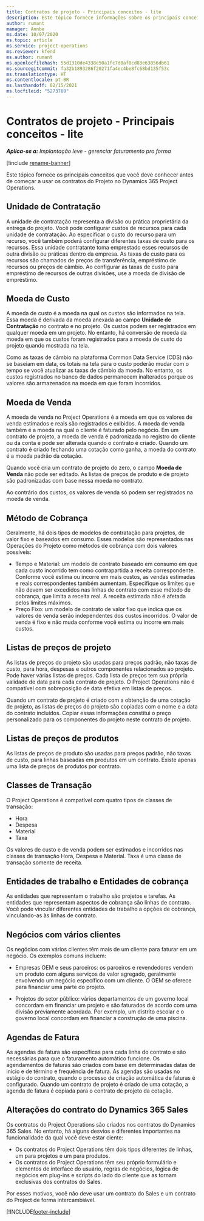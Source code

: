 ```yaml
---
title: Contratos de projeto - Principais conceitos - lite
description: Este tópico fornece informações sobre os principais conceitos de contratos de projeto.
author: rumant
manager: Annbe
ms.date: 10/07/2020
ms.topic: article
ms.service: project-operations
ms.reviewer: kfend
ms.author: rumant
ms.openlocfilehash: 55d1310de4338e50a1fc7d0af8cd83e63856db61
ms.sourcegitcommit: fa32b1893286f20271fa4ec4be8fc68bd135f53c
ms.translationtype: HT
ms.contentlocale: pt-BR
ms.lasthandoff: 02/15/2021
ms.locfileid: "5273769"
---
```

# <a name="project-contracts---key-concepts---lite"></a>Contratos de projeto - Principais conceitos - lite

_**Aplica-se a:** Implantação leve - gerenciar faturamento pro forma_

[!include [rename-banner](~/includes/cc-data-platform-banner.md)]

Este tópico fornece os principais conceitos que você deve conhecer antes de começar a usar os contratos do Projeto no Dynamics 365 Project Operations.

## <a name="contracting-unit"></a>Unidade de Contratação

A unidade de contratação representa a divisão ou prática proprietária da entrega do projeto. Você pode configurar custos de recursos para cada unidade de contratação. Ao especificar o custo do recurso para um recurso, você também poderá configurar diferentes taxas de custo para os recursos. Essa unidade contratante toma emprestado esses recursos de outra divisão ou práticas dentro da empresa. As taxas de custo para os recursos são chamados de preços de transferência, empréstimo de recursos ou preços de câmbio. Ao configurar as taxas de custo para empréstimo de recursos de outras divisões, use a moeda de divisão de empréstimo.

## <a name="cost-currency"></a>Moeda de Custo

A moeda de custo é a moeda na qual os custos são informados na tela. Essa moeda é derivada da moeda anexada ao campo **Unidade de Contratação** no contrato e no projeto. Os custos podem ser registrados em qualquer moeda em um projeto. No entanto, há conversão de moeda da moeda em que os custos foram registrados para a moeda de custo do projeto quando mostrada na tela.

Como as taxas de câmbio na plataforma Common Data Service (CDS) não se baseiam em data, os totais na tela para o custo poderão mudar com o tempo se você atualizar as taxas de câmbio da moeda. No entanto, os custos registrados no banco de dados permanecem inalterados porque os valores são armazenados na moeda em que foram incorridos.

## <a name="sales-currency"></a>Moeda de Venda

A moeda de venda no Project Operations é a moeda em que os valores de venda estimados e reais são registrados e exibidos. A moeda de venda também é a moeda na qual o cliente é faturado pelo negócio. Em um contrato de projeto, a moeda de venda é padronizada no registro do cliente ou da conta e pode ser alterada quando o contrato é criado. Quando um contrato é criado fechando uma cotação como ganha, a moeda do contrato é a moeda padrão da cotação.

Quando você cria um contrato de projeto do zero, o campo **Moeda de Venda** não pode ser editado. As listas de preços de produto e de projeto são padronizadas com base nessa moeda no contrato.

Ao contrário dos custos, os valores de venda só podem ser registrados na moeda de venda.

## <a name="billing-method"></a>Método de Cobrança

Geralmente, há dois tipos de modelos de contratação para projetos, de valor fixo e baseados em consumo. Esses modelos são representados nas Operações do Projeto como métodos de cobrança com dois valores possíveis:

- Tempo e Material: um modelo de contrato baseado em consumo em que cada custo incorrido tem como contrapartida a receita correspondente. Conforme você estima ou incorre em mais custos, as vendas estimadas e reais correspondentes também aumentam. Especifique os limites que não devem ser excedidos nas linhas de contrato com esse método de cobrança, que limita a receita real. A receita estimada não é afetada pelos limites máximos.
- Preço Fixo: um modelo de contrato de valor fixo que indica que os valores de venda serão independentes dos custos incorridos. O valor de venda é fixo e não muda conforme você estima ou incorre em mais custos.

## <a name="project-price-lists"></a>Listas de preços de projeto

As listas de preços do projeto são usadas para preços padrão, não taxas de custo, para hora, despesas e outros componentes relacionados ao projeto. Pode haver várias listas de preços. Cada lista de preços tem sua própria validade de data para cada contrato de projeto. O Project Operations não é compatível com sobreposição de data efetiva em listas de preços.

Quando um contrato de projeto é criado com a obtenção de uma cotação de projeto, as listas de preços do projeto são copiadas com o nome e a data do contrato incluídos. Copiar essas informações constitui o preço personalizado para os componentes do projeto neste contrato de projeto.

## <a name="product-price-lists"></a>Listas de preços de produtos

As listas de preços de produto são usadas para preços padrão, não taxas de custo, para linhas baseadas em produtos em um contrato. Existe apenas uma lista de preços de produtos por contrato.

## <a name="transaction-classes"></a>Classes de Transação

O Project Operations é compatível com quatro tipos de classes de transação:

- Hora
- Despesa
- Material
- Taxa

Os valores de custo e de venda podem ser estimados e incorridos nas classes de transação Hora, Despesa e Material. Taxa é uma classe de transação somente de receita.

## <a name="work-entities-and-billing-entities"></a>Entidades de trabalho e Entidades de cobrança

As entidades que representam o trabalho são projetos e tarefas. As entidades que representam aspectos de cobrança são linhas de contrato. Você pode vincular diferentes entidades de trabalho a opções de cobrança, vinculando-as às linhas de contrato.

## <a name="multi-customer-deals"></a>Negócios com vários clientes

Os negócios com vários clientes têm mais de um cliente para faturar em um negócio. Os exemplos comuns incluem:

- Empresas OEM e seus parceiros: os parceiros e revendedores vendem um produto com alguns serviços de valor agregado, geralmente envolvendo um negócio específico com um cliente. O OEM se oferece para financiar uma parte do projeto. 

- Projetos do setor público: vários departamentos de um governo local concordam em financiar um projeto e são faturados de acordo com uma divisão previamente acordada. Por exemplo, um distrito escolar e o governo local concordam em financiar a construção de uma piscina.

## <a name="invoice-schedules"></a>Agendas de Fatura

As agendas de fatura são específicas para cada linha do contrato e são necessárias para que o faturamento automático funcione. Os agendamentos de faturas são criados com base em determinadas datas de início e de término e frequência de fatura. As agendas são usadas no estágio do contrato, quando o processo de criação automática de faturas é configurado. Quando um contrato de projeto é criado de uma cotação, a agenda de fatura é copiada para o contrato de projeto da cotação.

## <a name="changes-from-the-dynamics-365-sales-contract"></a>Alterações do contrato do Dynamics 365 Sales

Os contratos do Project Operations são criados nos contratos do Dynamics 365 Sales. No entanto, há alguns desvios e diferentes importantes na funcionalidade da qual você deve estar ciente:

- Os contratos do Project Operations têm dois tipos diferentes de linhas, um para projetos e um para produtos.
- Os contratos do Project Operations têm seu próprio formulário e elementos de interface do usuário, regras de negócios, lógica de negócios em plug-ins e scripts do lado do cliente que as tornam exclusivas dos contratos do Sales.

Por esses motivos, você não deve usar um contrato do Sales e um contrato do Project de forma intercambiável.


[!INCLUDE[footer-include](../../includes/footer-banner.md)]